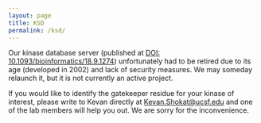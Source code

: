 ```yaml
---
layout: page
title: KSD
permalink: /ksd/
---
```


Our kinase database server (published at [DOI: 10.1093/bioinformatics/18.9.1274](https://doi.org/10.1093/bioinformatics/18.9.1274)) unfortunately had to be retired due to its age (developed in 2002) and lack of security measures. We may someday relaunch it, but it is not currently an active project.

If you would like to identify the gatekeeper residue for your kinase of interest, please write to Kevan directly at [Kevan.Shokat@ucsf.edu](mailto:Kevan.Shokat@ucsf.edu) and one of the lab members will help you out.  We are sorry for the inconvenience.